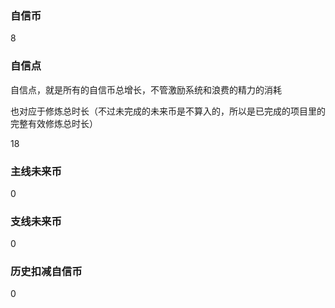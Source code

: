 ### 自信币
8

### 自信点
自信点，就是所有的自信币总增长，不管激励系统和浪费的精力的消耗

也对应于修炼总时长（不过未完成的未来币是不算入的，所以是已完成的项目里的完整有效修炼总时长）

18

### 主线未来币
0

### 支线未来币
0

### 历史扣减自信币
0
